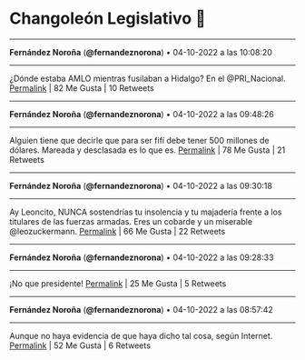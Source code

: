 # Changoleón Legislativo 🙈
*****
**Fernández Noroña** (**@fernandeznorona**) • 04-10-2022 a las 10:08:20
*****
¿Dónde estaba AMLO mientras fusilaban a Hidalgo? En el @PRI_Nacional.
[Permalink](https://twitter.com/fernandeznorona/status/1577359983775141888) | 82 Me Gusta | 10 Retweets
*****
**Fernández Noroña** (**@fernandeznorona**) • 04-10-2022 a las 09:48:26
*****
Alguien tiene que decirle que para ser fifí debe tener 500 millones de dólares. Mareada y desclasada es lo que es.
[Permalink](https://twitter.com/fernandeznorona/status/1577354976141123586) | 78 Me Gusta | 21 Retweets
*****
**Fernández Noroña** (**@fernandeznorona**) • 04-10-2022 a las 09:30:18
*****
Ay Leoncito, NUNCA sostendrías tu insolencia y tu majadería frente a los titulares de las fuerzas armadas. Eres un cobarde y un miserable @leozuckermann.
[Permalink](https://twitter.com/fernandeznorona/status/1577350412470042642) | 66 Me Gusta | 22 Retweets
*****
**Fernández Noroña** (**@fernandeznorona**) • 04-10-2022 a las 09:28:33
*****
¡No que presidente!
[Permalink](https://twitter.com/fernandeznorona/status/1577349971984236576) | 25 Me Gusta | 5 Retweets
*****
**Fernández Noroña** (**@fernandeznorona**) • 04-10-2022 a las 08:57:42
*****
Aunque no haya evidencia de que haya dicho tal cosa, según Internet.
[Permalink](https://twitter.com/fernandeznorona/status/1577342207023271937) | 52 Me Gusta | 6 Retweets